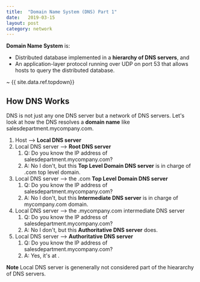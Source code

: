 ```yaml
---
title:  "Domain Name System (DNS) Part 1"
date:   2019-03-15
layout: post
category: network
---
```

**Domain Name System** is:
  * Distributed database implemented in a **hierarchy of DNS servers**, and 
  * An application-layer protocol running over UDP on port 53 that allows hosts to query the distributed database. 

~ {{ site.data.ref.topdown}}

## How DNS Works

DNS is not just any one DNS server but a network of DNS servers. Let's look at how the DNS resolves a **domain name** like salesdepartment.mycompany.com.

  1. Host --> **Local DNS server**
  2. Local DNS server --> **Root DNS server**
     1. Q: Do you know the IP address of salesdepartment.mycompany.com?
     2. A: No I don't, but this **Top Level Domain DNS server** is in charge of .com top level domain.
  3. Local DNS server --> the .com **Top Level Domain DNS server**
     1. Q: Do you know the IP address of salesdepartment.mycompany.com?
     2. A: No I don't, but this **Intermediate DNS server** is in charge of mycompany.com domain.
  4. Local DNS server --> the .mycompany.com intermediate DNS server
     1. Q: Do you know the IP address of salesdepartment.mycompany.com?
     2. A: No I don't, but this **Authoritative DNS server** does.
  5. Local DNS server --> **Authoritative DNS server**
     1. Q: Do you know the IP address of salesdepartment.mycompany.com?
     2. A: Yes, it's at <some-IP-address>.

**Note** Local DNS server is genenerally not considered part of the hieararchy of DNS servers.